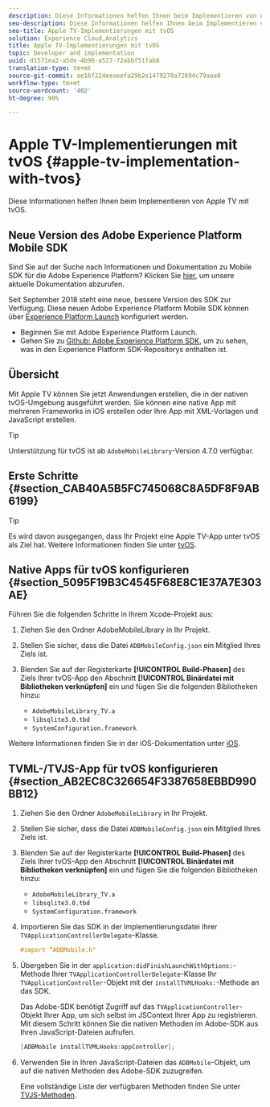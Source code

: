 ```yaml
---
description: Diese Informationen helfen Ihnen beim Implementieren von Apple TV mit tvOS.
seo-description: Diese Informationen helfen Ihnen beim Implementieren von Apple TV mit tvOS.
seo-title: Apple TV-Implementierungen mit tvOS
solution: Experience Cloud,Analytics
title: Apple TV-Implementierungen mit tvOS
topic: Developer and implementation
uuid: d1571ea2-a5de-4b96-a527-72abbf51fab8
translation-type: tm+mt
source-git-commit: ae16f224eeaeefa29b2e1479270a72694c79aaa0
workflow-type: tm+mt
source-wordcount: '402'
ht-degree: 90%

---
```



# Apple TV-Implementierungen mit tvOS {#apple-tv-implementation-with-tvos}

Diese Informationen helfen Ihnen beim Implementieren von Apple TV mit tvOS.

## Neue Version des Adobe Experience Platform Mobile SDK

Sind Sie auf der Suche nach Informationen und Dokumentation zu Mobile SDK für die Adobe Experience Platform? Klicken Sie [hier](https://aep-sdks.gitbook.io/docs/), um unsere aktuelle Dokumentation abzurufen.

Seit September 2018 steht eine neue, bessere Version des SDK zur Verfügung. Diese neuen Adobe Experience Platform Mobile SDK können über [Experience Platform Launch](https://www.adobe.com/de/experience-platform/launch.html) konfiguriert werden.

* Beginnen Sie mit Adobe Experience Platform Launch.
* Gehen Sie zu [Github: Adobe Experience Platform SDK](https://github.com/Adobe-Marketing-Cloud/acp-sdks), um zu sehen, was in den Experience Platform SDK-Repositorys enthalten ist.

## Übersicht

Mit Apple TV können Sie jetzt Anwendungen erstellen, die in der nativen tvOS-Umgebung ausgeführt werden. Sie können eine native App mit mehreren Frameworks in iOS erstellen oder Ihre App mit XML-Vorlagen und JavaScript erstellen.

>[!TIP]
>
>Unterstützung für tvOS ist ab `AdobeMobileLibrary`-Version 4.7.0 verfügbar.

## Erste Schritte {#section_CAB40A5B5FC745068C8A5DF8F9AB6199}

>[!TIP]
>
>Es wird davon ausgegangen, dass Ihr Projekt eine Apple TV-App unter tvOS als Ziel hat. Weitere Informationen finden Sie unter [tvOS](https://developer.apple.com/tvos/documentation/).

## Native Apps für tvOS konfigurieren {#section_5095F19B3C4545F68E8C1E37A7E303AE}

Führen Sie die folgenden Schritte in Ihrem Xcode-Projekt aus:

1. Ziehen Sie den Ordner AdobeMobileLibrary in Ihr Projekt.
1. Stellen Sie sicher, dass die Datei `ADBMobileConfig.json` ein Mitglied Ihres Ziels ist.
1. Blenden Sie auf der Registerkarte **[!UICONTROL Build-Phasen]** des Ziels Ihrer tvOS-App den Abschnitt **[!UICONTROL Binärdatei mit Bibliotheken verknüpfen]** ein und fügen Sie die folgenden Bibliotheken hinzu:

   * `AdobeMobileLibrary_TV.a`
   * `libsqlite3.0.tbd`
   * `SystemConfiguration.framework`

Weitere Informationen finden Sie in der iOS-Dokumentation unter [iOS](https://developer.apple.com/ios/resources/).

## TVML-/TVJS-App für tvOS konfigurieren {#section_AB2EC8C326654F3387658EBBD990BB12}

1. Ziehen Sie den Ordner `AdobeMobileLibrary` in Ihr Projekt.
1. Stellen Sie sicher, dass die Datei `ADBMobileConfig.json` ein Mitglied Ihres Ziels ist.
1. Blenden Sie auf der Registerkarte **[!UICONTROL Build-Phasen]** des Ziels Ihrer tvOS-App den Abschnitt **[!UICONTROL Binärdatei mit Bibliotheken verknüpfen]** ein und fügen Sie die folgenden Bibliotheken hinzu:

   * `AdobeMobileLibrary_TV.a`
   * `libsqlite3.0.tbd`
   * `SystemConfiguration.framework`

1. Importieren Sie das SDK in der Implementierungsdatei Ihrer `TVApplicationControllerDelegate`-Klasse.

   ```objective-c
   #import “ADBMobile.h"
   ```

1. Übergeben Sie in der `application:didFinishLaunchWithOptions:`-Methode Ihrer `TVApplicationControllerDelegate`-Klasse Ihr `TVApplicationController`-Objekt mit der `installTVMLHooks:`-Methode an das SDK.

   Das Adobe-SDK benötigt Zugriff auf das `TVApplicationController`-Objekt Ihrer App, um sich selbst im JSContext Ihrer App zu registrieren. Mit diesem Schritt können Sie die nativen Methoden im Adobe-SDK aus Ihren JavaScript-Dateien aufrufen.

   ```objective-c
   [ADBMobile installTVMLHooks:appController];
   ```

1. Verwenden Sie in Ihren JavaScript-Dateien das `ADBMobile`-Objekt, um auf die nativen Methoden des Adobe-SDK zuzugreifen.

   Eine vollständige Liste der verfügbaren Methoden finden Sie unter [TVJS-Methoden](/help/ios/apple-tv-implementation-tvos/tvjs-methods.md).

